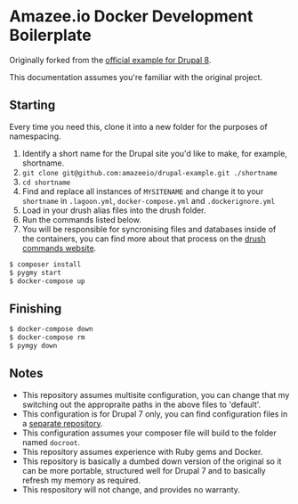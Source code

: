 # Amazee.io Docker Development Boilerplate

Originally forked from the [official example for Drupal 8](https://github.com/amazeeio/drupal-example).

This documentation assumes you're familiar with the original project.

## Starting

Every time you need this, clone it into a new folder for the purposes of namespacing.

  1. Identify a short name for the Drupal site you'd like to make, for example, shortname.
  2. `git clone git@github.com:amazeeio/drupal-example.git ./shortname`
  3. `cd shortname`
  4. Find and replace all instances of `MYSITENAME` and change it to your `shortname` in `.lagoon.yml`, `docker-compose.yml` and `.dockerignore.yml`
  5. Load in your drush alias files into the drush folder.
  6. Run the commands listed below.
  7. You will be responsible for syncronising files and databases inside of the containers, you can find more about that process on the [drush commands website](https://drushcommands.com/).

```sh
$ composer install
$ pygmy start
$ docker-compose up
```

## Finishing

```sh
$ docker-compose down
$ docker-compose rm
$ pymgy down
```

## Notes

* This repository assumes multisite configuration, you can change that my switching out the appropraite paths in the above files to 'default'.
* This configuration is for Drupal 7 only, you can find configuration files in a [separate repository](https://github.com/fubarhouse/drupal-setting-files).
* This configuration assumes your composer file will build to the folder named `docroot`.
* This repository assumes experience with Ruby gems and Docker.
* This repository is basically a dumbed down version of the original so it can be more portable, structured well for Drupal 7 and to basically refresh my memory as required.
* This respository will not change, and provides no warranty.
